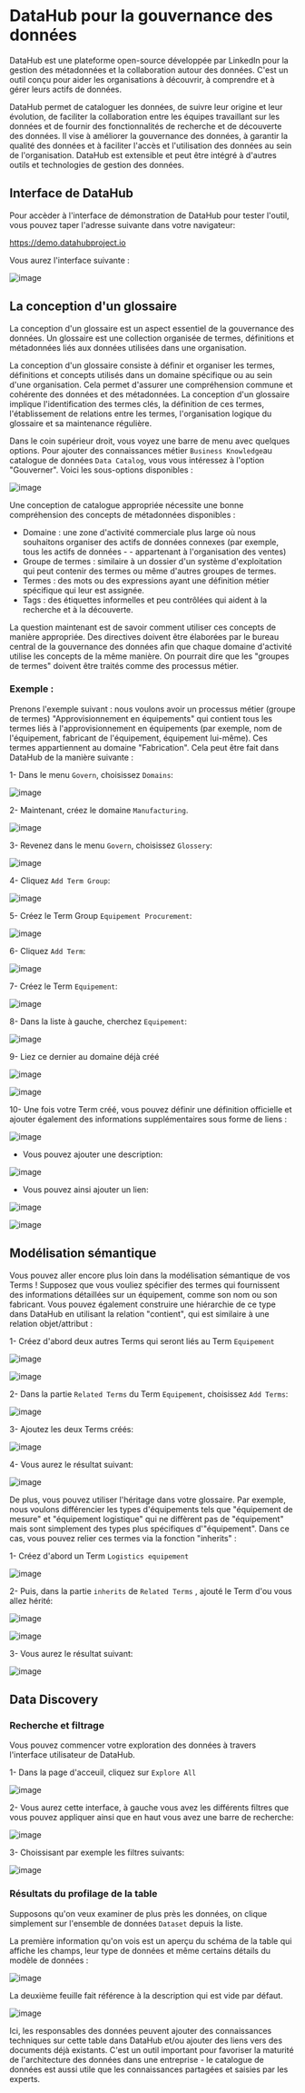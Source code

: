 # DataHub pour la gouvernance des données

DataHub est une plateforme open-source développée par LinkedIn pour la gestion des métadonnées et la collaboration autour des données. C'est un outil conçu pour aider les organisations à découvrir, à comprendre et à gérer leurs actifs de données. 

DataHub permet de cataloguer les données, de suivre leur origine et leur évolution, de faciliter la collaboration entre les équipes travaillant sur les données et de fournir des fonctionnalités de recherche et de découverte des données. Il vise à améliorer la gouvernance des données, à garantir la qualité des données et à faciliter l'accès et l'utilisation des données au sein de l'organisation. DataHub est extensible et peut être intégré à d'autres outils et technologies de gestion des données.


## Interface de DataHub 

Pour accèder à l'interface de démonstration de DataHub pour tester l'outil, vous pouvez taper l'adresse suivante dans votre navigateur:

https://demo.datahubproject.io

Vous aurez l'interface suivante :

![image](https://github.com/kplr-training/Data-Strategy/assets/123748177/869fb051-484a-4d1e-9948-dd255962229e)

## La conception d'un glossaire

La conception d'un glossaire est un aspect essentiel de la gouvernance des données. Un glossaire est une collection organisée de termes, définitions et métadonnées liés aux données utilisées dans une organisation.

La conception d'un glossaire consiste à définir et organiser les termes, définitions et concepts utilisés dans un domaine spécifique ou au sein d'une organisation. Cela permet d'assurer une compréhension commune et cohérente des données et des métadonnées. La conception d'un glossaire implique l'identification des termes clés, la définition de ces termes, l'établissement de relations entre les termes, l'organisation logique du glossaire et sa maintenance régulière.


Dans le coin supérieur droit, vous voyez une barre de menu avec quelques options. Pour ajouter des connaissances métier `Business Knowledge`au catalogue de données `Data Catalog`, vous vous intéressez à l'option "Gouverner". Voici les sous-options disponibles :

![image](https://github.com/kplr-training/Data-Strategy/assets/123748177/eee82530-16d0-4bf1-9375-4009f784f09d)

Une conception de catalogue appropriée nécessite une bonne compréhension des concepts de métadonnées disponibles :

- Domaine : une zone d'activité commerciale plus large où nous souhaitons organiser des actifs de données connexes (par exemple, tous les actifs de données - - appartenant à l'organisation des ventes)
- Groupe de termes : similaire à un dossier d'un système d'exploitation qui peut contenir des termes ou même d'autres groupes de termes.
- Termes : des mots ou des expressions ayant une définition métier spécifique qui leur est assignée.
- Tags : des étiquettes informelles et peu contrôlées qui aident à la recherche et à la découverte.

La question maintenant est de savoir comment utiliser ces concepts de manière appropriée. Des directives doivent être élaborées par le bureau central de la gouvernance des données afin que chaque domaine d'activité utilise les concepts de la même manière. On pourrait dire que les "groupes de termes" doivent être traités comme des processus métier. 

### Exemple :

Prenons l'exemple suivant : nous voulons avoir un processus métier (groupe de termes) "Approvisionnement en équipements" qui contient tous les termes liés à l'approvisionnement en équipements (par exemple, nom de l'équipement, fabricant de l'équipement, équipement lui-même). Ces termes appartiennent au domaine "Fabrication". Cela peut être fait dans DataHub de la manière suivante :

1- Dans le menu `Govern`, choisissez `Domains`: 

![image](https://github.com/kplr-training/Data-Strategy/assets/123748177/4af1e38a-54cf-4ee2-8333-fae537fd02ba)

2- Maintenant, créez le domaine `Manufacturing`.

![image](https://github.com/kplr-training/Data-Strategy/assets/123748177/cdefc9c8-e32a-408a-bee4-5fd08ca28104)

3- Revenez dans le menu `Govern`, choisissez `Glossery`: 

![image](https://github.com/kplr-training/Data-Strategy/assets/123748177/1c2c3739-1df2-4a1c-b33f-28922d35afde)

4- Cliquez `Add Term Group`: 

![image](https://github.com/kplr-training/Data-Strategy/assets/123748177/dda919b7-6421-4801-9246-4f7d3836e892)

5- Créez le Term Group `Equipement Procurement`:

![image](https://github.com/kplr-training/Data-Strategy/assets/123748177/edf8ab4d-14dc-4c28-81ea-f49e8e750c36)

6- Cliquez `Add Term`: 

![image](https://github.com/kplr-training/Data-Strategy/assets/123748177/abb1ac74-ee55-426b-ab27-42687ed14a67)

7- Créez le Term  `Equipement`:

![image](https://github.com/kplr-training/Data-Strategy/assets/123748177/f038a741-9d21-4227-8ccf-7861563c6761)

8- Dans la liste à gauche, cherchez `Equipement`:

![image](https://github.com/kplr-training/Data-Strategy/assets/123748177/6dddd9b8-5835-4cfb-9d19-f01c197ac077)

9- Liez ce dernier au domaine déjà créé

![image](https://github.com/kplr-training/Data-Strategy/assets/123748177/616a132d-169e-423a-a429-a6fb91e313f8)


![image](https://github.com/kplr-training/Data-Strategy/assets/123748177/483f7ac8-d9d8-4aa8-810d-f2249b1586c3)

10- Une fois votre Term créé, vous pouvez définir une définition officielle et ajouter également des informations supplémentaires sous forme de liens :

![image](https://github.com/kplr-training/Data-Strategy/assets/123748177/1dbcba18-e9e8-44cb-ac66-a6533484c6c4)

- Vous pouvez ajouter une description:

![image](https://github.com/kplr-training/Data-Strategy/assets/123748177/cf2e8edd-e946-4981-b03a-cdb46d347c5d)

- Vous pouvez ainsi ajouter un lien:

![image](https://github.com/kplr-training/Data-Strategy/assets/123748177/099377a1-f7bf-4a99-9a74-dd98e79561a0)

![image](https://github.com/kplr-training/Data-Strategy/assets/123748177/069204ba-9b60-498d-a2df-0acb1853ee5f)

## Modélisation sémantique

Vous pouvez aller encore plus loin dans la modélisation sémantique de vos Terms ! Supposez que vous vouliez spécifier des termes qui fournissent des informations détaillées sur un équipement, comme son nom ou son fabricant. Vous pouvez également construire une hiérarchie de ce type dans DataHub en utilisant la relation "contient", qui est similaire à une relation objet/attribut :

1- Créez d'abord deux autres Terms qui seront liés au Term `Equipement`

![image](https://github.com/kplr-training/Data-Strategy/assets/123748177/baa77960-083a-4e5f-99cb-605257f20e91)

![image](https://github.com/kplr-training/Data-Strategy/assets/123748177/59f1f11c-90ee-4b03-8cd4-8c68e3c00235)

2- Dans la partie `Related Terms` du Term `Equipement`, choisissez `Add Terms`:

![image](https://github.com/kplr-training/Data-Strategy/assets/123748177/48ed9616-9ad1-4170-b149-b1d3a19adf2e)

3- Ajoutez les deux Terms créés:

![image](https://github.com/kplr-training/Data-Strategy/assets/123748177/7d1608b5-9ca7-40af-ac82-7786a48188b1)

4- Vous aurez le résultat suivant:

![image](https://github.com/kplr-training/Data-Strategy/assets/123748177/8dfbdbc2-16cb-4d63-9ab0-6c4325c7ecfd)

De plus, vous pouvez utiliser l'héritage dans votre glossaire. Par exemple, nous voulons différencier les types d'équipements tels que "équipement de mesure" et "équipement logistique" qui ne diffèrent pas de "équipement" mais sont simplement des types plus spécifiques d'"équipement". Dans ce cas, vous pouvez relier ces termes via la fonction "inherits" :

1- Créez d'abord un Term `Logistics equipement`

![image](https://github.com/kplr-training/Data-Strategy/assets/123748177/c78ffa14-bf20-4b5a-a36f-0ffab0e49386)

2- Puis, dans la partie `inherits` de `Related Terms` , ajouté le Term d'ou vous allez hérité: 

![image](https://github.com/kplr-training/Data-Strategy/assets/123748177/6b222821-0406-49ab-a507-3fa4ce15b77e)


![image](https://github.com/kplr-training/Data-Strategy/assets/123748177/b772c947-5548-4b0f-90e2-443e676d13c5)

3- Vous aurez le résultat suivant:

![image](https://github.com/kplr-training/Data-Strategy/assets/123748177/add9b824-e880-4d6a-8937-629127379fe6)


## Data Discovery

### Recherche et filtrage 

Vous pouvez commencer votre exploration des données à travers l'interface utilisateur de DataHub. 

1- Dans la page d'acceuil, cliquez sur `Explore All`

![image](https://github.com/kplr-training/Data-Strategy/assets/123748177/9298ad88-a542-49f0-87eb-c226bbf893e2)

2- Vous aurez cette interface, à gauche vous avez les différents filtres que vous pouvez appliquer ainsi que en haut vous avez une barre de recherche: 

![image](https://github.com/kplr-training/Data-Strategy/assets/123748177/9e26bd84-4ecb-4ae8-a5ab-af22f43add82)

3- Choissisant par exemple les filtres suivants:

![image](https://github.com/kplr-training/Data-Strategy/assets/123748177/bad986fa-ff30-45e6-b7c0-0111715dd194)


### Résultats du profilage de la table

Supposons qu'on veux examiner de plus près les données, on clique simplement sur l'ensemble de données `Dataset` depuis la liste. 

La première information qu'on vois est un aperçu du schéma de la table qui affiche les champs, leur type de données et même certains détails du modèle de données :

![image](https://github.com/kplr-training/Data-Strategy/assets/123748177/c2bdbaf3-f9b2-480a-911a-a48305b475f0)

La deuxième feuille fait référence à la description qui est vide par défaut.

![image](https://github.com/kplr-training/Data-Strategy/assets/123748177/26d97bcb-b408-4721-9006-7f29ff56f100)

Ici, les responsables des données peuvent ajouter des connaissances techniques sur cette table dans DataHub et/ou ajouter des liens vers des documents déjà existants. C'est un outil important pour favoriser la maturité de l'architecture des données dans une entreprise - le catalogue de données est aussi utile que les connaissances partagées et saisies par les experts.



















